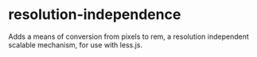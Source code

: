resolution-independence
========================

Adds a means of conversion from pixels to rem, a resolution independent scalable mechanism, for use
with less.js.
